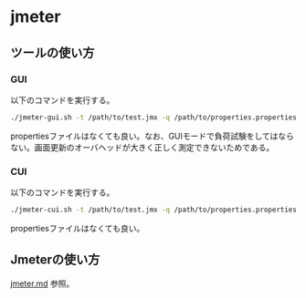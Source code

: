 # jmeter

## ツールの使い方

### GUI

以下のコマンドを実行する。

```bash
./jmeter-gui.sh -t /path/to/test.jmx -q /path/to/properties.properties
```

propertiesファイルはなくても良い。なお、GUIモードで負荷試験をしてはならない。画面更新のオーバヘッドが大きく正しく測定できないためである。

### CUI

以下のコマンドを実行する。

```bash
./jmeter-cui.sh -t /path/to/test.jmx -q /path/to/properties.properties
```

propertiesファイルはなくても良い。

## Jmeterの使い方

[jmeter.md](jmeter.md) 参照。
